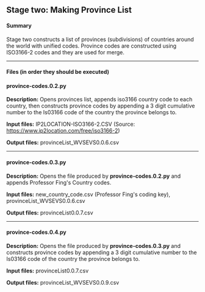 ## Stage two: Making Province List

#### Summary
Stage two constructs a list of provinces (subdivisions) of countries around the world with unified codes. Province codes are constructed using ISO3166-2 codes and they are used for merge.
***
#### Files (in order they should be executed)
#### province-codes.0.2.py
__Description:__ Opens provinces list, appends iso3166 country code to each country, then constructs province codes by appending a 3 digit cumulative number to the Is03166 code of the country the province belongs to.

__Input files:__ IP2LOCATION-ISO3166-2.CSV (Source: https://www.ip2location.com/free/iso3166-2)

__Output files:__ provinceList_WVSEVS0.0.6.csv

***
#### province-codes.0.3.py
__Description:__ Opens the file produced by **province-codes.0.2.py** and appends Professor Fing's Country codes.

__Input files:__ new_country_code.csv (Professor Fing's coding key), provinceList_WVSEVS0.0.6.csv

__Output files:__ provinceList0.0.7.csv
***
#### province-codes.0.4.py
__Description:__ Opens the file produced by **province-codes.0.3.py** and constructs province codes by appending a 3 digit cumulative number to the Is03166 code of the country the province belongs to.

__Input files:__ provinceList0.0.7.csv

__Output files:__ provinceList_WVSEVS0.0.9.csv


